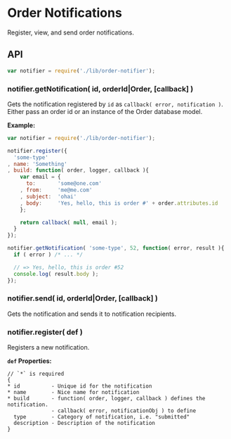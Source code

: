 # Order Notifications

Register, view, and send order notifications.

## API

```javascript
var notifier = require('./lib/order-notifier');
```

### notifier.getNotification( id, orderId|Order, [callback] )

Gets the notification registered by `id` as `callback( error, notification )`.
Either pass an order id or an instance of the Order database model.

__Example:__

```javascript
var notifier = require('./lib/order-notifier');

notifier.register({
  'some-type'
, name: 'Something'
, build: function( order, logger, callback ){
    var email = {
      to:       'some@one.com'
    , from:     'me@me.com'
    , subject:  'ohai'
    , body:     'Yes, hello, this is order #' + order.attributes.id
    };

    return callback( null, email );
  }
});

notifier.getNotification( 'some-type', 52, function( error, result ){
  if ( error ) /* ... */

  // => Yes, hello, this is order #52
  console.log( result.body );
});
```

### notifier.send( id, orderId|Order, [callback] )

Gets the notification and sends it to notification recipients.

### notifier.register( def )

Registers a new notification.

__`def` Properties:__

```
// `*` is required
{
* id          - Unique id for the notification
* name        - Nice name for notification
* build       - function( order, logger, callback ) defines the notification.
              - callback( error, notificationObj ) to define
  type        - Category of notification, i.e. "submitted"
  description - Description of the notification
}
```

